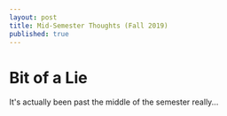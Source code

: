 ```yaml
---
layout: post
title: Mid-Semester Thoughts (Fall 2019)
published: true
---
```


# Bit of a Lie
It's actually been past the middle of the semester really...

